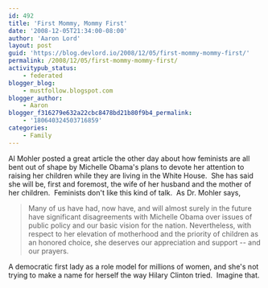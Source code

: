 ```yaml
---
id: 492
title: 'First Mommy, Mommy First'
date: '2008-12-05T21:34:00-08:00'
author: 'Aaron Lord'
layout: post
guid: 'https://blog.devlord.io/2008/12/05/first-mommy-mommy-first/'
permalink: /2008/12/05/first-mommy-mommy-first/
activitypub_status:
    - federated
blogger_blog:
    - mustfollow.blogspot.com
blogger_author:
    - Aaron
blogger_f316279e632a22cbc8478bd21b80f9b4_permalink:
    - '180640324503716859'
categories:
    - Family
---
```


Al Mohler posted a great article the other day about how feminists are all bent out of shape by Michelle Obama's plans to devote her attention to raising her children while they are living in the White House.  She has said she will be, first and foremost, the wife of her husband and the mother of her children.  Feminists don't like this kind of talk.  As Dr. Mohler says,<div><blockquote>Many of us have had, now have, and will almost surely in the future have significant disagreements with Michelle Obama over issues of public policy and our basic vision for the nation.  Nevertheless, with respect to her elevation of motherhood and the priority of children as an honored choice, she deserves our appreciation and support -- and our prayers.</blockquote>A democratic first lady as a role model for millions of women, and she's not trying to make a name for herself the way Hilary Clinton tried.  Imagine that.</div>